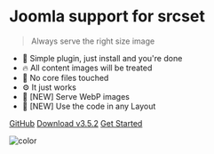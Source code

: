 # Joomla support for srcset

> Always serve the right size image

- 🚀  Simple plugin, just install and you're done
- 🔥  All content images will be treated
- 💎  No core files touched
- ⚙️   It just works
- 🎉 [NEW] Serve WebP images
- 🎉 [NEW] Use the code in any Layout

[GitHub](https://github.com/ttc-freebies/plugin-responsive-images/)
[Download v3.5.2](dist/plg_responsive_3.5.2.zip ':ignore')
[Get Started](/installation)

<!-- background color -->

![color](#333)
